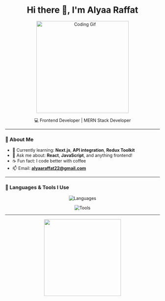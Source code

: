 <h1 align="center">Hi there 👋, I'm Alyaa Raffat</h1>

<p align="center">
  <img src="https://media.giphy.com/media/qgQUggAC3Pfv687qPC/giphy.gif" width="300" alt="Coding Gif" />
</p>

<p align="center">
  💻 Frontend Developer | MERN Stack Developer
</p>

---

### 🌟 About Me

- 🌱 Currently learning: **Next.js**, **API integration**, **Redux Toolkit**
- 💬 Ask me about: **React**, **JavaScript**, and anything frontend!
- ☕ Fun fact: I code better with coffee
- 📫 Email: **alyaaraffat22@gmail.com**

---

### 🧠 Languages & Tools I Use

<p align="center">
  <img src="https://skillicons.dev/icons?i=c,cpp,python,java,js,ts,html,css" alt="Languages" />
</p>

<p align="center">
  <img src="https://skillicons.dev/icons?i=react,nextjs,redux,nodejs,express,mongodb,git,github,figma,vscode,postman" alt="Tools" />
</p>

---
<p align="center">
  <img src="https://media.giphy.com/media/VTtANKl0beDFQRLDTh/giphy.gif" width="250" />
</p>





